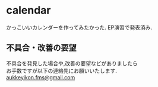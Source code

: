 # calendar

かっこいいカレンダーを作ってみたかった.
EP演習で発表済み.
 

不具合・改善の要望
------
不具合を発見した場合や,改善の要望などがありましたら  
お手数ですが以下の連絡先にお願いいたします.  
aukkeyikon.fms@gmail.com
